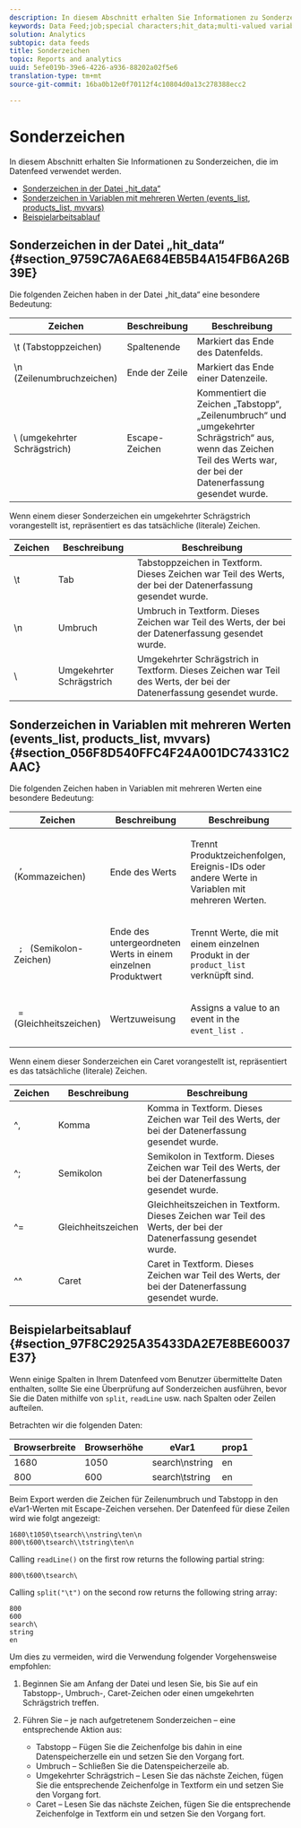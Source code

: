 ```yaml
---
description: In diesem Abschnitt erhalten Sie Informationen zu Sonderzeichen, die im Datenfeed verwendet werden.
keywords: Data Feed;job;special characters;hit_data;multi-valued variables;events_list;products_list;mvvars
solution: Analytics
subtopic: data feeds
title: Sonderzeichen
topic: Reports and analytics
uuid: 5efe019b-39e6-4226-a936-88202a02f5e6
translation-type: tm+mt
source-git-commit: 16ba0b12e0f70112f4c10804d0a13c278388ecc2

---
```



# Sonderzeichen

In diesem Abschnitt erhalten Sie Informationen zu Sonderzeichen, die im Datenfeed verwendet werden.

* [Sonderzeichen in der Datei „hit_data“](/help/export/analytics-data-feed/c-df-contents/datafeeds-spec-chars.md#section_9759C7A6AE684EB5B4A154FB6A26B39E)
* [Sonderzeichen in Variablen mit mehreren Werten (events_list, products_list, mvvars)](/help/export/analytics-data-feed/c-df-contents/datafeeds-spec-chars.md#section_056F8D540FFC4F24A001DC74331C2AAC)
* [Beispielarbeitsablauf](/help/export/analytics-data-feed/c-df-contents/datafeeds-spec-chars.md#section_97F8C2925A35433DA2E7E8BE60037E37)

## Sonderzeichen in der Datei „hit_data“ {#section_9759C7A6AE684EB5B4A154FB6A26B39E}

Die folgenden Zeichen haben in der Datei „hit_data“ eine besondere Bedeutung:

| Zeichen | Beschreibung | Beschreibung |
|--- |--- |--- |
| \t (Tabstoppzeichen) | Spaltenende | Markiert das Ende des Datenfelds. |
| \n (Zeilenumbruchzeichen) | Ende der Zeile | Markiert das Ende einer Datenzeile. |
| \  (umgekehrter Schrägstrich) | Escape-Zeichen | Kommentiert die Zeichen „Tabstopp“, „Zeilenumbruch“ und „umgekehrter Schrägstrich“ aus, wenn das Zeichen Teil des Werts war, der bei der Datenerfassung gesendet wurde. |

Wenn einem dieser Sonderzeichen ein umgekehrter Schrägstrich vorangestellt ist, repräsentiert es das tatsächliche (literale) Zeichen.

| Zeichen | Beschreibung | Beschreibung |
|--- |--- |--- |
| \\t | Tab | Tabstoppzeichen in Textform. Dieses Zeichen war Teil des Werts, der bei der Datenerfassung gesendet wurde. |
| \\n | Umbruch | Umbruch in Textform. Dieses Zeichen war Teil des Werts, der bei der Datenerfassung gesendet wurde. |
| \\ | Umgekehrter Schrägstrich | Umgekehrter Schrägstrich in Textform. Dieses Zeichen war Teil des Werts, der bei der Datenerfassung gesendet wurde. |

## Sonderzeichen in Variablen mit mehreren Werten (events_list, products_list, mvvars) {#section_056F8D540FFC4F24A001DC74331C2AAC}

Die folgenden Zeichen haben in Variablen mit mehreren Werten eine besondere Bedeutung:

<table id="table_FDA13DE05A784ED4972C2955BD2642C7"> 
 <thead> 
  <tr> 
   <th colname="col1" class="entry"> Zeichen </th> 
   <th colname="col02" class="entry"> Beschreibung </th> 
   <th colname="col2" class="entry"> Beschreibung </th> 
  </tr> 
 </thead>
 <tbody> 
  <tr> 
   <td colname="col1"> <code> , </code> (Kommazeichen) </td> 
   <td colname="col02"> Ende des Werts </td> 
   <td colname="col2"> <p>Trennt Produktzeichenfolgen, Ereignis-IDs oder andere Werte in Variablen mit mehreren Werten. </p> </td> 
  </tr> 
  <tr> 
   <td colname="col1"> <code> ; </code> (Semikolon-Zeichen) </td> 
   <td colname="col02"> Ende des untergeordneten Werts in einem einzelnen Produktwert </td> 
   <td colname="col2"> <p>Trennt Werte, die mit einem einzelnen Produkt in der <code> product_list </code> verknüpft sind. </p> </td> 
  </tr> 
  <tr> 
   <td colname="col1"> <code> = </code> (Gleichheitszeichen) </td> 
   <td colname="col02"> Wertzuweisung </td> 
   <td colname="col2"> <p>Assigns a value to an event in the <code> event_list </code>. </p> </td> 
  </tr> 
 </tbody> 
</table>

Wenn einem dieser Sonderzeichen ein Caret vorangestellt ist, repräsentiert es das tatsächliche (literale) Zeichen.

| Zeichen | Beschreibung | Beschreibung |
|--- |--- |--- |
| ^, | Komma | Komma in Textform. Dieses Zeichen war Teil des Werts, der bei der Datenerfassung gesendet wurde. |
| ^; | Semikolon | Semikolon in Textform. Dieses Zeichen war Teil des Werts, der bei der Datenerfassung gesendet wurde. |
| ^= | Gleichheitszeichen | Gleichheitszeichen in Textform. Dieses Zeichen war Teil des Werts, der bei der Datenerfassung gesendet wurde. |
| ^^ | Caret | Caret in Textform. Dieses Zeichen war Teil des Werts, der bei der Datenerfassung gesendet wurde. |

## Beispielarbeitsablauf {#section_97F8C2925A35433DA2E7E8BE60037E37}

Wenn einige Spalten in Ihrem Datenfeed vom Benutzer übermittelte Daten enthalten, sollte Sie eine Überprüfung auf Sonderzeichen ausführen, bevor Sie die Daten mithilfe von `split`, `readLine` usw. nach Spalten oder Zeilen aufteilen.

Betrachten wir die folgenden Daten:

| Browserbreite | Browserhöhe | eVar1 | prop1 |
|---|---|---|---|
| 1680 | 1050 | search\nstring | en |
| 800 | 600 | search\tstring | en |

Beim Export werden die Zeichen für Zeilenumbruch und Tabstopp in den eVar1-Werten mit Escape-Zeichen versehen. Der Datenfeed für diese Zeilen wird wie folgt angezeigt:

```
1680\t1050\tsearch\\nstring\ten\n 
800\t600\tsearch\\tstring\ten\n
```

Calling `readLine()` on the first row returns the following partial string:

```
800\t600\tsearch\
```

Calling `split("\t")` on the second row returns the following string array:

```
800 
600 
search\ 
string 
en
```

Um dies zu vermeiden, wird die Verwendung folgender Vorgehensweise empfohlen:

1. Beginnen Sie am Anfang der Datei und lesen Sie, bis Sie auf ein Tabstopp-, Umbruch-, Caret-Zeichen oder einen umgekehrten Schrägstrich treffen.
1. Führen Sie – je nach aufgetretenem Sonderzeichen – eine entsprechende Aktion aus:

   * Tabstopp – Fügen Sie die Zeichenfolge bis dahin in eine Datenspeicherzelle ein und setzen Sie den Vorgang fort.
   * Umbruch – Schließen Sie die Datenspeicherzeile ab.
   * Umgekehrter Schrägstrich – Lesen Sie das nächste Zeichen, fügen Sie die entsprechende Zeichenfolge in Textform ein und setzen Sie den Vorgang fort.
   * Caret – Lesen Sie das nächste Zeichen, fügen Sie die entsprechende Zeichenfolge in Textform ein und setzen Sie den Vorgang fort.

